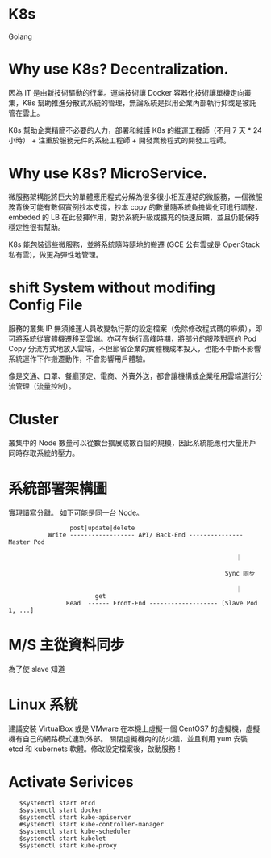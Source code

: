 # K8s
Golang

# Why use K8s? Decentralization.

因為 IT 是由新技術驅動的行業。運端技術讓 Docker 容器化技術讓單機走向叢集，K8s 幫助推進分散式系統的管理，無論系統是採用企業內部執行抑或是被託管在雲上。

K8s 幫助企業精簡不必要的人力，部署和維護 K8s 的維運工程師（不用 7 天 * 24 小時） + 注重於服務元件的系統工程師 + 開發業務程式的開發工程師。

# Why use K8s? MicroService.

微服務架構能將巨大的單體應用程式分解為很多很小相互連結的微服務，一個微服務背後可能有數個實例抄本支撐，抄本 copy 的數量隨系統負擔變化可進行調整，embeded 的 LB 在此發揮作用，對於系統升級或擴充的快速反饋，並且仍能保持穩定性很有幫助。

K8s 能包裝這些微服務，並將系統隨時隨地的搬遷 (GCE 公有雲或是 OpenStack 私有雲)，做更為彈性地管理。

# shift System without modifing Config File

服務的叢集 IP 無須維運人員改變執行期的設定檔案（免除修改程式碼的麻煩），即可將系統從實體機遷移至雲端。亦可在執行高峰時期，將部分的服務對應的 Pod Copy 分流方式地放入雲端，不但節省企業的實體機成本投入，也能不中斷不影響系統運作下作搬遷動作，不會影響用戶體驗。

像是交通、口罩、餐廳預定、電商、外賣外送，都會讓機構或企業租用雲端進行分流管理（流量控制）。

# Cluster

叢集中的 Node 數量可以從數台擴展成數百個的規模，因此系統能應付大量用戶同時存取系統的壓力。


# 系統部署架構圖

實現讀寫分離。
如下可能是同一台 Node。




                     post|update|delete
               Write ------------------ API/ Back-End --------------- Master Pod

                                                                   ｜

                                                                Sync 同步

                                                                   ｜
                            get
                    Read  ------ Front-End ------------------- [Slave Pod 1, ...]
                    
                    
# M/S 主從資料同步

為了使 slave 知道
                    
                    
                    
# Linux 系統

建議安裝 VirtualBox 或是 VMware 在本機上虛擬一個 CentOS7 的虛擬機，虛擬機有自己的網路模式連到外部。
關閉虛擬機內的防火牆，並且利用 yum 安裝 etcd 和 kubernets 軟體。修改設定檔案後，啟動服務！
      

# Activate Serivices

       $systemctl start etcd
       $systemctl start docker
       $systemctl start kube-apiserver
       #systemctl start kube-controller-manager
       $systemctl start kube-scheduler
       $systemctl start kubelet
       $systemctl start kube-proxy
